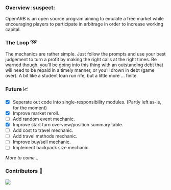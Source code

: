 ### Overview :suspect:
OpenARB is an open source program aiming to emulate a free market while encouraging players to participate in arbitrage in order to increase working capital.

### The Loop :loop:
The mechanics are rather simple. Just follow the prompts and use your best judgement to turn a profit by making the right calls at the right times. Be warned though, you’ll be going into this thing with an outstanding debt that will need to be repaid in a timely manner, or you’ll drown in debt (game over). A bit like a student loan run rife, but a little more … finite.

### Future :chart_with_upwards_trend:
- [x] Seperate out code into single-responsibility modules. (Partly left as-is, for the moment)
- [x] Improve market reroll.
- [ ] Add random event mechanic.
- [x] Improve start turn overview/position summary table.
- [ ] Add cost to travel mechanic.
- [ ] Add travel methods mechanic.
- [ ] Improve buy/sell mechanic.
- [ ] Implement backpack size mechanic.

_More to come..._

### Contributors 👯
<a href="https://github.com/findyourexit/open-arbitrage/graphs/contributors">
  <img src="https://contrib.rocks/image?repo=findyourexit/open-arbitrage" />
</a>
